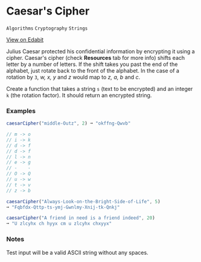 # Caesar's Cipher

`Algorithms` `Cryptography` `Strings`

[View on Edabit](https://edabit.com/challenge/a33jdGXkaQRtK9ZTs)

Julius Caesar protected his confidential information by encrypting it using a cipher. Caesar's cipher (check **Resources** tab for more info) shifts each letter by a number of letters. If the shift takes you past the end of the alphabet, just rotate back to the front of the alphabet. In the case of a rotation by `3`, _w, x, y_ and _z_ would map to _z, a, b_ and _c_.

Create a function that takes a string `s` (text to be encrypted) and an integer `k` (the rotation factor). It should return an encrypted string.

### Examples

```js
caesarCipher("middle-Outz", 2) ➞ "okffng-Qwvb"

// m -> o
// i -> k
// d -> f
// d -> f
// l -> n
// e -> g
// -    -
// O -> Q
// u -> w
// t -> v
// z -> b

caesarCipher("Always-Look-on-the-Bright-Side-of-Life", 5)
➞ "Fqbfdx-Qttp-ts-ymj-Gwnlmy-Xnij-tk-Qnkj"

caesarCipher("A friend in need is a friend indeed", 20)
➞ "U zlcyhx ch hyyx cm u zlcyhx chxyyx"
```

### Notes

Test input will be a valid ASCII string without any spaces.
